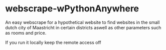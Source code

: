 # webscrape-wPythonAnywhere
An easy webscrape for a hypothetical website to find websites in the small dutch city of Maastricht in certain districts aswell as other parameters such as rooms and price.

If you run it locally keep the remote access off
